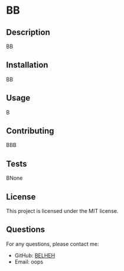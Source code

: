 
# BB

## Description
BB

## Installation
BB

## Usage
B

## Contributing
BBB

## Tests
BNone

## License
This project is licensed under the MIT license.

## Questions
For any questions, please contact me:
- GitHub: [BELHEH](https://github.com/BELHEH)
- Email: oops
